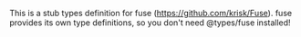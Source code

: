 This is a stub types definition for fuse (https://github.com/krisk/Fuse).
fuse provides its own type definitions, so you don't need @types/fuse installed!